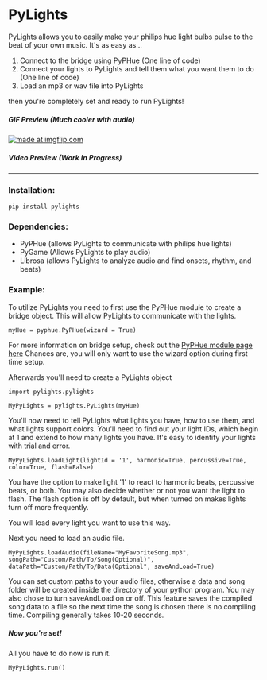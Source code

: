 # PyLights
PyLights allows you to easily make your philips hue light bulbs pulse to the beat of your own music.
It's as easy as...

1) Connect to the bridge using PyPHue (One line of code)
2) Connect your lights to PyLights and tell them what you want them to do (One line of code)
3) Load an mp3 or wav file into PyLights

then you're completely set and ready to run PyLights!

##### GIF Preview (Much cooler with audio)

<a href="https://imgflip.com/gif/1ov3b8"><img src="https://i.imgflip.com/1ov3b8.gif" title="made at imgflip.com"/></a>

##### Video Preview (Work In Progress)
----------------------------------------
### Installation:
`pip install pylights`

### Dependencies:
* PyPHue (allows PyLights to communicate with philips hue lights)
* PyGame (Allows PyLights to play audio)
* Librosa (allows PyLights to analyze audio and find onsets, rhythm, and beats)

### Example:
To utilize PyLights you need to first use the PyPHue module to create a bridge object. This will allow PyLights to communicate with the lights.

`myHue = pyphue.PyPHue(wizard = True)`

For more information on bridge setup, check out the [PyPHue module page here](https://github.com/rdespoiu/PyPHue)
Chances are, you will only want to use the wizard option during first time setup.

Afterwards you'll need to create a PyLights object

`import pylights.pylights`

`MyPyLights = pylights.PyLights(myHue)`

You'll now need to tell PyLights what lights you have, how to use them, and what lights support colors.
You'll need to find out your light IDs, which begin at 1 and extend to how many lights you have.
It's easy to identify your lights with trial and error.

`MyPyLights.loadLight(lightId = '1', harmonic=True, percussive=True, color=True, flash=False)`

You have the option to make light '1' to react to harmonic beats, percussive beats, or both.
You may also decide whether or not you want the light to flash. The flash option is off by default, but when turned on makes lights turn off more frequently.

You will load every light you want to use this way.

Next you need to load an audio file.

`MyPyLights.loadAudio(fileName="MyFavoriteSong.mp3", songPath="Custom/Path/To/Song(Optional)", dataPath="Custom/Path/To/Data(Optional", saveAndLoad=True)`

You can set custom paths to your audio files, otherwise a data and song folder will be created inside the directory of your python program. You may also chose to turn saveAndLoad on or off. This feature saves the compiled song data to a file so the next time the song is chosen there is no compiling time. Compiling generally takes 10-20 seconds.

##### Now you're set!
All you have to do now is run it.

`MyPyLights.run()`
